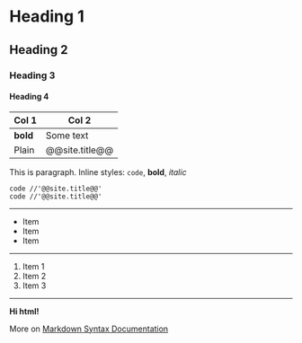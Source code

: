 # Heading 1
## Heading 2
### Heading 3
#### Heading 4

| Col 1   | Col 2                                              |
|-------- |----------------------------------------------------|
|**bold** | Some text                                          |
| Plain   | @@site.title@@                                     |

This is paragraph. Inline styles: `code`, **bold**, *italic*

    code //'@@site.title@@'
    code //'@@site.title@@'

---

* Item
* Item
* Item

---

1. Item 1
1. Item 2
1. Item 3

---

<strong>Hi html!</strong>

More on [Markdown Syntax Documentation](http://daringfireball.net/projects/markdown/syntax)
